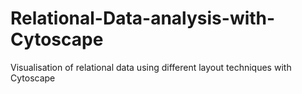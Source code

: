 # Relational-Data-analysis-with-Cytoscape
Visualisation of relational data using different layout techniques with Cytoscape
